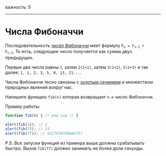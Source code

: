 важность: 5

---

# Числа Фибоначчи

Последовательность [чисел Фибоначчи](https://ru.wikipedia.org/wiki/Числа_Фибоначчи) меет формулу <code>F<sub>n</sub> = F<sub>n-1</sub> + F<sub>n-2</sub></code>. То есть, следующее число получается как сумма двух предыдущих.

Первые два числа равны `1`, затем `2(1+1)`, затем `3(1+2)`, `5(2+3)` и так далее: `1, 1, 2, 3, 5, 8, 13, 21...`.

Числа Фибоначчи тесно связаны с [золотым сечением](https://ru.wikipedia.org/wiki/Золотое_сечение) и множеством природных явлений вокруг нас.

Напишите функцию `fib(n)` которая возвращает `n-е` число Фибоначчи.

Пример работы:

```js
function fib(n) { /* ваш код */ }

alert(fib(3)); // 2
alert(fib(7)); // 13
alert(fib(77)); // 5527939700884757
```

P.S. Все запуски функций из примера выше должны срабатывать быстро. Вызов `fib(77)` должен занимать не более доли секунды.
